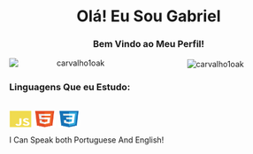 <h1 align="center">Olá! Eu Sou Gabriel</h1>
<h3 align="center">Bem Vindo ao Meu Perfil!</h3>

<div align="center">
<img width="48%" img align="left" src="https://github-readme-stats.vercel.app/api?username=carvalho1oak&show_icons=true&theme=dracula&locale=en" alt="carvalho1oak"/></p>
<img width="43%" img align="center" src="https://github-readme-stats.vercel.app/api/top-langs?username=carvalho1oak&show_icons=true&theme=dracula&locale=en&layout=compact"alt="carvalho1oak"/>
</div>

<h3 align="left">Linguagens Que eu Estudo:</h3>
<div style="display: inline_block"><br>
  <img align="center" alt="Rafa-Js" height="30" width="40" src="https://raw.githubusercontent.com/devicons/devicon/master/icons/javascript/javascript-plain.svg">
  <img align="center" alt="Rafa-HTML" height="30" width="40" src="https://raw.githubusercontent.com/devicons/devicon/master/icons/html5/html5-original.svg">
  <img align="center" alt="Rafa-CSS" height="30" width="40" src="https://raw.githubusercontent.com/devicons/devicon/master/icons/css3/css3-original.svg">
</div>

<p>I Can Speak both Portuguese And English!</p>
